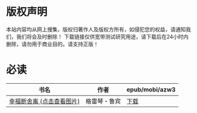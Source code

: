 # 版权声明

本站内容均从网上搜集，版权归著作人及版权方所有，如侵犯您的权益，请通知我们，我们将会及时删除！ 下载链接仅供宽带测试研究用途，请下载后在24小时内删除，请勿用于商业目的。请支持正版！

# 必读

| 书名 | 作者 | epub/mobi/azw3 |
| --- | --- | --- |
| [幸福断舍离 (点击查看图片)](https://www.dushupai.com/attachment/2024/06/06/14838eb5bce6914a.jpg) | 格雷琴・鲁宾 | [下载](https://url89.ctfile.com/f/31084289-1357030489-949958?p=8866) |
